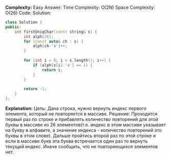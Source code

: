 **Complexity:** Easy
Answer:
	Time Complexity: O(2N)
	Space Complexity: O(26)
Code:
Solution:
```cpp
class Solution {
public:
	int firstUniqChar(const string& s) {
		int alph[26];
		for (const auto& ch : s) {
			alph[ch-'a']++;
		}
		  
		for (int i = 0; i < s.length(); i++) {
			if (alph[s[i]-'a'] == 1) {
				return i;
			}
		}
		  
		return -1;
	}
};
```
**Explanation:**
	Цель: Дана строка, нужно вернуть индекс первого элемента, который не повторяется в массиве.
	Решение: Проходится первый раз по строке и прибавлять количество повторений для этой буквы в массиве из 26 элементов(т.е. индекс в этом массиве указывает на букву в алфавите, а значение индекса - количество повторений это буквы в этом слове). Дальше пройтись второй раз по этой строке и если в массиве букв эта буква встречается один раз то вернуть текущий индекс. Иначе сообщить, что не повторяющихся элементов нет.